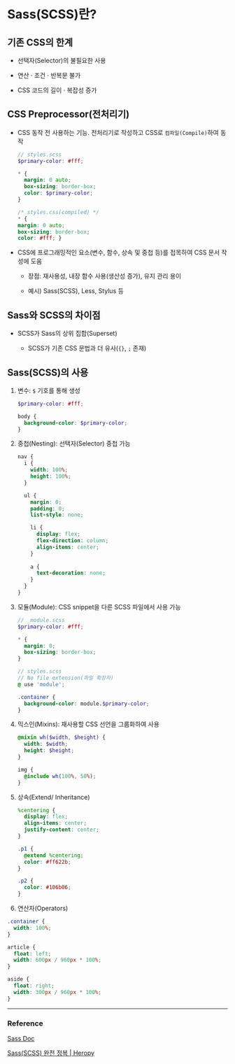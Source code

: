 # Sass(SCSS)란? 

## 기존 CSS의 한계

- 선택자(Selector)의 불필요한 사용

- 연산 · 조건 · 반복문 불가

- CSS 코드의 길이 · 복잡성 증가

## CSS Preprocessor(전처리기)

- CSS 동작 전 사용하는 기능. 전처리기로 작성하고 CSS로 `컴파일(Compile)`하여 동작

  ```scss
  // styles.scss
  $primary-color: #fff;

  * {
    margin: 0 auto;
    box-sizing: border-box;
    color: $primary-color;
  }
  ```

  ```css
  /* styles.css(compiled) */
  * {
  margin: 0 auto;
  box-sizing: border-box;
  color: #fff; }
  ```

- CSS에 프로그래밍적인 요소(변수, 함수, 상속 및 중첩 등)를 접목하여 CSS 문서 작성에 도움

  - 장점: 재사용성, 내장 함수 사용(생산성 증가), 유지 관리 용이

  - 예시) Sass(SCSS), Less, Stylus 등

## Sass와 SCSS의 차이점

- SCSS가 Sass의 상위 집합(Superset)

  - SCSS가 기존 CSS 문법과 더 유사(`{}`, `;` 존재)

## Sass(SCSS)의 사용

1. 변수: `$` 기호를 통해 생성

    ```scss
    $primary-color: #fff;

    body {
      background-color: $primary-color;
    }
    ```

2. 중첩(Nesting): 선택자(Selector) 중첩 가능

    ```scss
    nav {
      i {
        width: 100%;
        height: 100%;
      }

      ul {
        margin: 0;
        padding: 0;
        list-style: none;

        li {
          display: flex;
          flex-direction: column;
          align-items: center;
        }
        
        a {
          text-decoration: none;
        }
      }
    }
    ```

3. 모듈(Module): CSS snippet을 다른 SCSS 파일에서 사용 가능

    ```scss
    // _module.scss
    $primary-color: #fff;

    * {
      margin: 0;
      box-sizing: border-box;
    }

    // styles.scss
    // No file extension(파일 확장자)
    @ use 'module';

    .container {
      background-color: module.$primary-color;
    }
    ```
4. 믹스인(Mixins): 재사용할 CSS 선언을 그룹화하여 사용

    ```scss
    @mixin wh($width, $height) {
      width: $width;
      height: $height;
    }

    img {
      @include wh(100%, 50%);
    }
    ```

5. 상속(Extend/ Inheritance)

    ```scss
    %centering {
      display: flex;
      align-items: center;
      justify-content: center;
    }

    .p1 {
      @extend %centering;
      color: #ff622b; 
    }

    .p2 {
      color: #106b06;
    }
    ```

6. 연산자(Operators)

  ```scss
  .container {
    width: 100%;
  }

  article {
    float: left;
    width: 600px / 960px * 100%;
  }

  aside {
    float: right;
    width: 300px / 960px * 100%;
  }
  ```

***

### Reference

[Sass Doc](https://sass-lang.com/guide)

[Sass(SCSS) 완전 정복 | Heropy](https://heropy.blog/2018/01/31/sass/)